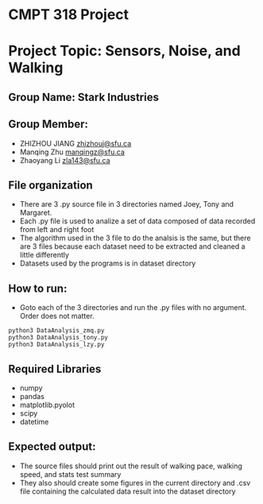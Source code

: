 # CMPT 318 Project
# Project Topic: Sensors, Noise, and Walking
## Group Name: Stark Industries

## Group Member:
* ZHIZHOU JIANG zhizhouj@sfu.ca
* Manqing Zhu manqingz@sfu.ca
* Zhaoyang Li zla143@sfu.ca

## File organization
* There are 3 .py source file in 3 directories named Joey, Tony and Margaret.
* Each .py file is used to analize a set of data composed of data recorded from left and right foot
* The algorithm used in the 3 file to do the analsis is the same, but there are 3 files because each dataset need to be extracted and cleaned a little differently
* Datasets used by the programs is in dataset directory

## How to run:
* Goto each of the 3 directories and run the .py files with no argument. Order does not matter.
```
python3 DataAnalysis_zmq.py
python3 DataAnalysis_tony.py
python3 DataAnalysis_lzy.py
```

## Required Libraries
* numpy
* pandas
* matplotlib.pyolot
* scipy
* datetime

## Expected output:
* The source files should print out the result of walking pace, walking speed, and stats test summary
* They also should create some figures in the current directory and .csv file containing the calculated data result into the dataset directory


